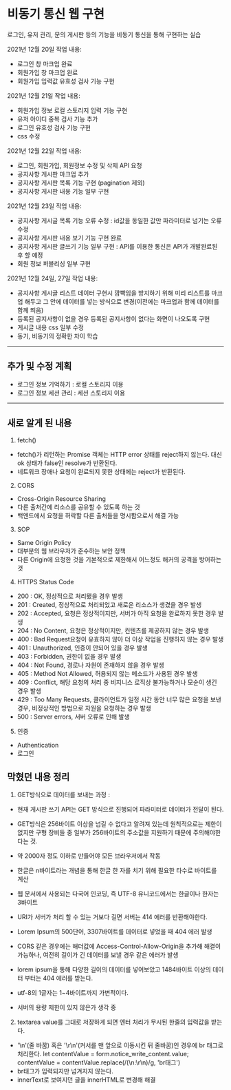 # 비동기 통신 웹 구현
로그인, 유저 관리, 문의 게시판 등의 기능을 비동기 통신을 통해 구현하는 실습

2021년 12월 20일 작업 내용:
- 로그인 창 마크업 완료
- 회원가입 창 마크업 완료
- 회원가입 입력값 유효성 검사 기능 구현

2021년 12월 21일 작업 내용:
- 회원가입 정보 로컬 스토리지 입력 기능 구현
- 유저 아이디 중복 검사 기능 추가
- 로그인 유효성 검사 기능 구현
- css 수정

2021년 12월 22일 작업 내용:
- 로그인, 회원가입, 회원정보 수정 및 삭제 API 요청
- 공지사항 게시판 마크업 추가
- 공지사항 게시판 목록 기능 구현 (pagination 제외)
- 공지사항 게시판 내용 기능 일부 구현

2021년 12월 23일 작업 내용:
- 공지사항 게시글 목록 기능 오류 수정 : id값을 동일한 값만 파라미터로 넘기는 오류 수정
- 공지사항 게시판 내용 보기 기능 구현 완료
- 공지사항 게시판 글쓰기 기능 일부 구현 : API를 이용한 통신은 API가 개발완료된 후 할 예정
- 회원 정보 퍼블리싱 일부 구현

2021년 12월 24일, 27일 작업 내용:
- 공지사항 게시글 리스트 데이터 구현시 깜빡임을 방지하기 위해 미리 리스트를 마크업 해두고 그 안에 데이터를 넣는 방식으로 변경(이전에는 마크업과 함께 데이터를 함께 띄움)
- 등록된 공지사항이 없을 경우 등록된 공지사항이 없다는 화면이 나오도록 구현
- 게시글 내용 css 일부 수정
- 동기, 비동기의 정확한 차이 학습

------------

## 추가 및 수정 계획
- 로그인 정보 기억하기 : 로컬 스토리지 이용
- 로그인 정보 세션 관리 : 세션 스토리지 이용

------------
## 새로 알게 된 내용
1. fetch()
- fetch()가 리턴하는 Promise 객체는 HTTP error 상태를 reject하지 않는다. 대신 ok 상태가 false인 resolve가 반환된다.
- 네트워크 장애나 요청이 완료되지 못한 상태에는 reject가 반환된다.
2. CORS
- Cross-Origin Resource Sharing
- 다른 출처간에 리소스를 공유할 수 있도록 하는 것
- 백엔드에서 요청을 허락할 다른 출처들을 명시함으로서 해결 가능
3. SOP
- Same Origin Policy
- 대부분의 웹 브라우저가 준수하는 보안 정책
- 다른 Origin에 요청한 것을 기본적으로 제한해서 어느정도 해커의 공격을 방어하는 것
4. HTTPS Status Code
- 200 : OK, 정상적으로 처리됐을 경우 발생
- 201 : Created, 정상적으로 처리되었고 새로운 리소스가 생겼을 경우 발생
- 202 : Accepted, 요청은 정상적이지만, 서버가 아직 요청을 완료하지 못한 경우 발생
- 204 : No Content, 요청은 정상적이지만, 컨텐츠를 제공하지 않는 경우 발생
- 400 : Bad Request요청이 유효하지 않아 더 이상 작업을 진행하지 않는 경우 발생
- 401 : Unauthorized, 인증이 안되어 있을 경우 발생
- 403 : Forbidden, 권한이 없을 경우 발생
- 404 : Not Found, 경로나 자원이 존재하지 않을 경우 발생
- 405 : Method Not Allowed, 허용되지 않는 메소드가 사용된 경우 발생
- 409 : Conflict, 해당 요청의 처리 중 비지니스 로직상 불가능하거나 모순이 생긴 경우 발생
- 429 : Too Many Requests, 클라이언트가 일정 시간 동안 너무 많은 요청을 보낸 경우, 비정상적인 방법으로 자원을 요청하는 경우 발생
- 500 : Server errors, 서버 오류로 인해 발생
5. 인증
- Authentication
- 로그인

## 막혔던 내용 정리
1. GET방식으로 데이터를 보내는 과정 : 
- 현재 게시판 쓰기 API는 GET 방식으로 진행되어 파라미터로 데이터가 전달이 된다. 
- GET방식은 256바이트 이상을 넘길 수 없다고 알려져 있는데 원칙적으로는 제한이 없지만 구형 장비들 중 일부가 256바이트의 주소값을 지원하기 때문에 주의해야한다는 것.
- 약 2000자 정도 이하로 만들어야 모든 브라우저에서 작동
- 한글은 n바이트라는 개념을 통해 한글 한 자를 치기 위해 필요한 타수로 바이트를 계산
- 웹 문서에서 사용되는 다국어 인코딩, 즉 UTF-8 유니코드에서는 한글이나 한자는 3바이트
- URI가 서버가 처리 할 수 있는 거보다 길면 서버는 414 에러를 반환해야한다.
- Lorem Ipsum의 500단어, 3307바이트를 데이터로 넣었을 때 404 에러 발생


- CORS 같은 경우에는 해더값에 Access-Control-Allow-Origin을 추가해 해결이 가능하나, 여전히 길이가 긴 데이터를 보낼 경우 같은 에러가 발생
- lorem ipsum을 통해 다양한 길이의 데이터를 넣어보았고 1484바이트 이상의 데이터 부터는 404 에러를 받는다.
- utf-8의 1글자는 1~4바이트까지 가변적이다.
- 서버의 용량 제한이 있지 않은가 생각 중

2. textarea value를 그대로 저장하게 되면 엔터 처리가 무시된 한줄의 입력값을 받는다.
- '\n'(줄 바꿈) 혹은 '\r\n'(커서를 맨 앞으로 이동시킨 뒤 줄바꿈)인 경우에 br 태그로 처리한다.
    let contentValue = form.notice_write_content.value;
    contentValue = contentValue.replace(/(\n:\r\n)/g, 'br태그')
- br태그가 입력되지만 넘겨지지 않는다.
- innerText로 보여지던 글을 innerHTML로 변경해 해결
